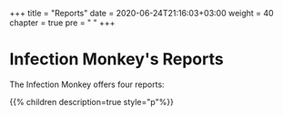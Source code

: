 +++
title = "Reports"
date = 2020-06-24T21:16:03+03:00
weight = 40
chapter = true
pre = "<i class='fas fa-scroll'></i> "
+++

# Infection Monkey's Reports

The Infection Monkey offers four reports:

{{% children description=true style="p"%}}
